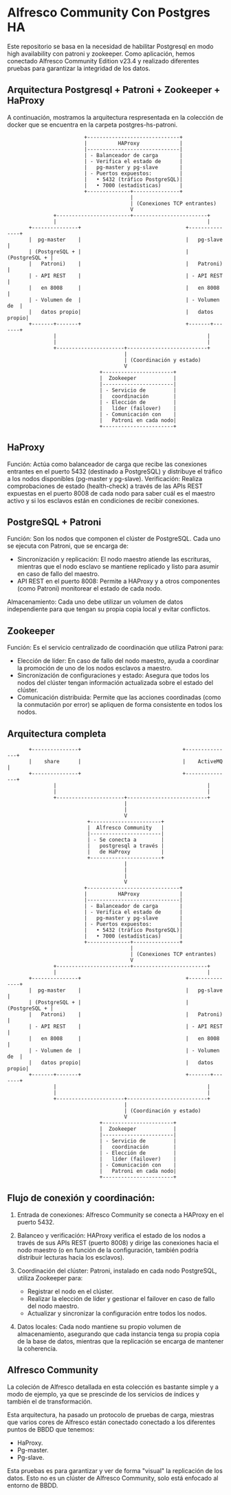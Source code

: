 # Alfresco Community Con Postgres HA 
Este repositorio se basa en la necesidad de habilitar Postgresql en modo high availability con patroni y zookeeper. Como aplicación, hemos conectado Alfresco Community Edition v23.4 y realizado diferentes pruebas para garantizar la integridad de los datos.

## Arquitectura Postgresql + Patroni + Zookeeper + HaProxy
A continuación, mostramos la arquitectura respresentada en la colección de docker que se encuentra en la carpeta postgres-hs-patroni.
```
                         +------------------------------+
                         |          HAProxy             |
                         |------------------------------|
                         | - Balanceador de carga       |
                         | - Verifica el estado de      |
                         |   pg-master y pg-slave       |
                         | - Puertos expuestos:         |
                         |   • 5432 (tráfico PostgreSQL)|
                         |   • 7000 (estadísticas)      |
                         +--------------+---------------+
                                        |
                                        | (Conexiones TCP entrantes)
                                        V
               +------------------------+------------------------+
               |                                                 |
       +---------------+                                  +---------------+
       |  pg-master    |                                  |   pg-slave    |
       | (PostgreSQL + |                                  | (PostgreSQL + |
       |   Patroni)    |                                  |   Patroni)    |
       | - API REST    |                                  | - API REST    |
       |   en 8008     |                                  |   en 8008     |
       | - Volumen de  |                                  | - Volumen de  |
       |   datos propio|                                  |   datos propio|
       +-------+-------+                                  +-------+-------+
               |                                                 |
               |                                                 |
               +----------------------+--------------------------+
                                      |
                                      | (Coordinación y estado)
                                      V
                              +-----------------------+
                              |  Zookeeper            |
                              |-----------------------|
                              | - Servicio de         |
                              |   coordinación        |
                              | - Elección de         |
                              |   líder (failover)    |
                              | - Comunicación con    |
                              |   Patroni en cada nodo|
                              +-----------------------+
```
## HaProxy
Función: Actúa como balanceador de carga que recibe las conexiones entrantes en el puerto 5432 (destinado a PostgreSQL) y distribuye el tráfico a los nodos disponibles (pg-master y pg-slave).
Verificación: Realiza comprobaciones de estado (health-check) a través de las APIs REST expuestas en el puerto 8008 de cada nodo para saber cuál es el maestro activo y si los esclavos están en condiciones de recibir conexiones.

## PostgreSQL + Patroni
Función: Son los nodos que componen el clúster de PostgreSQL. Cada uno se ejecuta con Patroni, que se encarga de:
- Sincronización y replicación: El nodo maestro atiende las escrituras, mientras que el nodo esclavo se mantiene replicado y listo para asumir en caso de fallo del maestro.
- API REST en el puerto 8008: Permite a HAProxy y a otros componentes (como Patroni) monitorear el estado de cada nodo.

Almacenamiento: Cada uno debe utilizar un volumen de datos independiente para que tengan su propia copia local y evitar conflictos.

## Zookeeper
Función: Es el servicio centralizado de coordinación que utiliza Patroni para:
- Elección de líder: En caso de fallo del nodo maestro, ayuda a coordinar la promoción de uno de los nodos esclavos a maestro.
- Sincronización de configuraciones y estado: Asegura que todos los nodos del clúster tengan información actualizada sobre el estado del clúster.
- Comunicación distribuida: Permite que las acciones coordinadas (como la conmutación por error) se apliquen de forma consistente en todos los nodos.

## Arquitectura completa
```
       +---------------+                                 +---------------+               
       |    share      |                                 |    ActiveMQ   |
       +---------------+                                 +---------------+               
               |                                                 |
               |                                                 |
               +----------------------+--------------------------+
                                      |
                                      |
                                      V
                          +-----------------------+
                          |  Alfresco Community   |
                          |-----------------------|
                          | - Se conecta a        |
                          |   postgresql a través |
                          |   de HaProxy          |
                          +-----------------------+
                                      |
                                      |
                                      |
                                      V
                         +------------------------------+
                         |          HAProxy             |
                         |------------------------------|
                         | - Balanceador de carga       |
                         | - Verifica el estado de      |
                         |   pg-master y pg-slave       |
                         | - Puertos expuestos:         |
                         |   • 5432 (tráfico PostgreSQL)|
                         |   • 7000 (estadísticas)      |
                         +--------------+---------------+
                                        |
                                        | (Conexiones TCP entrantes)
                                        V
               +------------------------+------------------------+
               |                                                 |
       +---------------+                                  +---------------+
       |  pg-master    |                                  |   pg-slave    |
       | (PostgreSQL + |                                  | (PostgreSQL + |
       |   Patroni)    |                                  |   Patroni)    |
       | - API REST    |                                  | - API REST    |
       |   en 8008     |                                  |   en 8008     |
       | - Volumen de  |                                  | - Volumen de  |
       |   datos propio|                                  |   datos propio|
       +-------+-------+                                  +-------+-------+
               |                                                 |
               |                                                 |
               +----------------------+--------------------------+
                                      |
                                      | (Coordinación y estado)
                                      V
                              +-----------------------+
                              |  Zookeeper            |
                              |-----------------------|
                              | - Servicio de         |
                              |   coordinación        |
                              | - Elección de         |
                              |   líder (failover)    |
                              | - Comunicación con    |
                              |   Patroni en cada nodo|
                              +-----------------------+
```





## Flujo de conexión y coordinación:
1. Entrada de conexiones:
Alfresco Community se conecta a HAProxy en el puerto 5432.

2. Balanceo y verificación:
HAProxy verifica el estado de los nodos a través de sus APIs REST (puerto 8008) y dirige las conexiones hacia el nodo maestro (o en función de la configuración, también podría distribuir lecturas hacia los esclavos).

3. Coordinación del clúster: Patroni, instalado en cada nodo PostgreSQL, utiliza Zookeeper para:
    - Registrar el nodo en el clúster.
    - Realizar la elección de líder y gestionar el failover en caso de fallo del nodo maestro.
    - Actualizar y sincronizar la configuración entre todos los nodos.

4. Datos locales:
Cada nodo mantiene su propio volumen de almacenamiento, asegurando que cada instancia tenga su propia copia de la base de datos, mientras que la replicación se encarga de mantener la coherencia.

## Alfresco Community
La coleción de Alfresco detallada en esta colección es bastante simple y a modo de ejemplo, ya que se prescinde de los servicios de índices y también el de transformación.

Esta arquitectura, ha pasado un protocolo de pruebas de carga, miestras que varios cores de Alfresco están conectado conectado a los diferentes puntos de BBDD que tenemos:
- HaProxy.
- Pg-master.
- Pg-slave.

Esta pruebas es para garantizar y ver de forma "visual" la replicación de los datos. Esto no es un clúster de Alfresco Community, solo está enfocado al entorno de BBDD.

